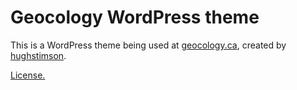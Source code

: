 # Geocology WordPress theme

This is a WordPress theme being used at [geocology.ca](http://geocology.ca), created by [hughstimson](https://github.com/hughstimson).

[License.](/LICENSE.TXT)
